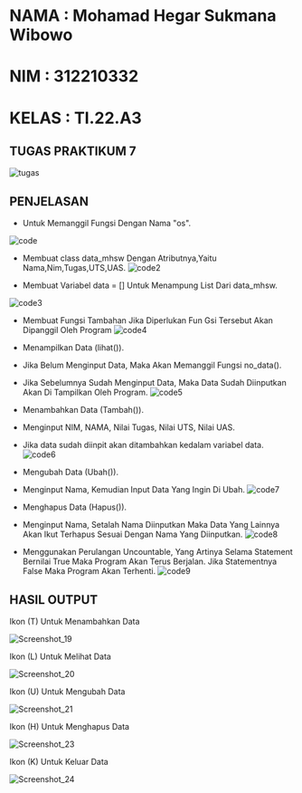 # NAMA : Mohamad Hegar Sukmana Wibowo
# NIM : 312210332
# KELAS : TI.22.A3
## TUGAS PRAKTIKUM 7
![tugas](https://user-images.githubusercontent.com/115518483/206884482-ca606b64-6065-4428-aa06-e20f2bbc5fc9.jpeg)

## PENJELASAN
- Untuk Memanggil Fungsi Dengan Nama "os".

![code](https://user-images.githubusercontent.com/115518483/206885191-3e4441c6-afc1-4f52-80eb-253bd362db93.png)


- Membuat class data_mhsw Dengan Atributnya,Yaitu Nama,Nim,Tugas,UTS,UAS.
![code2](https://user-images.githubusercontent.com/115518483/206884802-e692481b-109e-419e-9cd5-6093b90a60cd.png)

-  Membuat Variabel data = [] Untuk Menampung List Dari data_mhsw.

![code3](https://user-images.githubusercontent.com/115518483/206885208-a9908857-7703-4c89-bb16-bc3b1cbf3fd2.png)


- Membuat Fungsi Tambahan Jika Diperlukan Fun Gsi Tersebut Akan Dipanggil Oleh Program
![code4](https://user-images.githubusercontent.com/115518483/206884914-0f1d8d05-6879-40f8-9f93-c30d2ff7810e.png)

- Menampilkan Data (lihat()).
- Jika Belum Menginput Data, Maka Akan Memanggil Fungsi no_data().
- Jika Sebelumnya Sudah Menginput Data, Maka Data Sudah Diinputkan Akan Di Tampilkan Oleh Program.
![code5](https://user-images.githubusercontent.com/115518483/206885016-4a340095-d3c4-4f79-81ef-555e33fcbfd4.png)

- Menambahkan Data (Tambah()).
- Menginput NIM, NAMA, Nilai Tugas, Nilai UTS, Nilai UAS.
- Jika data sudah diinpit akan ditambahkan kedalam variabel data.
![code6](https://user-images.githubusercontent.com/115518483/206885136-b3d63821-1b3f-4cf9-8f1d-fa943ab59720.png)

- Mengubah Data (Ubah()).
- Menginput Nama, Kemudian Input Data Yang Ingin Di Ubah.
![code7](https://user-images.githubusercontent.com/115518483/206885252-ff789c24-e9d9-4acf-9f77-02ed364ee158.png)

- Menghapus Data (Hapus()).
- Menginput Nama, Setalah Nama Diinputkan Maka Data Yang Lainnya Akan Ikut Terhapus Sesuai Dengan Nama Yang Diinputkan.
![code8](https://user-images.githubusercontent.com/115518483/206885294-2b09794b-362f-4c1e-8d36-bb8df323f2df.png)

- Menggunakan Perulangan Uncountable, Yang Artinya Selama Statement Bernilai True Maka Program Akan Terus Berjalan. Jika Statementnya False Maka Program Akan Terhenti.
![code9](https://user-images.githubusercontent.com/115518483/206885346-94bdd952-a2cf-4874-b73e-ad072ea5800e.png)

## HASIL OUTPUT
Ikon (T) Untuk Menambahkan Data

![Screenshot_19](https://user-images.githubusercontent.com/115518483/206885475-5aca5b74-7b80-40dc-86a1-1603ee486a94.png)

Ikon (L) Untuk Melihat Data

![Screenshot_20](https://user-images.githubusercontent.com/115518483/206885488-f7cea724-8c26-43d0-b465-b031986da3ed.png)

Ikon (U) Untuk Mengubah Data

![Screenshot_21](https://user-images.githubusercontent.com/115518483/206885512-5fd058b2-93a0-4e8f-8989-0969b71ca167.png)

Ikon (H) Untuk Menghapus Data

![Screenshot_23](https://user-images.githubusercontent.com/115518483/206885533-4e7411bb-b9b4-444e-9eb0-f5ef3dbbc049.png)

Ikon (K) Untuk Keluar Data

![Screenshot_24](https://user-images.githubusercontent.com/115518483/206885552-673068c5-de3f-43e1-8ab3-1eed514c7dab.png)
